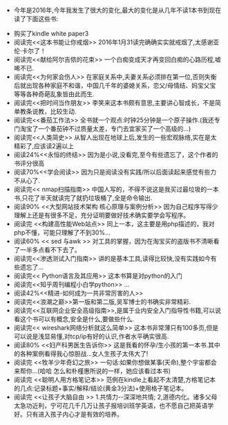 + 今年是2016年,今年我发生了很大的变化,最大的变化是从几年不读1本书到现在读了下面这些书:
- 购买了kindle white paper3 
- 阅读完<<这本书能让你戒烟>>  2016年1月31读完确确实实就戒烟了,太感谢亚伦·卡尔了！
- 阅读完<<献给阿尔吉侬的花束>>  一个白痴变成天才再变回白痴的心路历程,嘘唏不已.
- 阅读完<<为何家会伤人>>  在家庭关系中,夫妻关系必须排在第一位,否则失衡后就出现各种家庭不和谐，中国几千年的婆媳关系，恋父/母情结、妈宝父宝等等各种奇葩乱象皆由此而生.
- 阅读完<<把时间当作朋友>> 李笑来这本书颇有意思,主要讲心智成长，不是简单教条说教，比较生动.
- 阅读完<<番茄工作法>> 全书就一个观点:时钟25分钟是一个原子操作.(我还专门淘宝了一个番茄钟不过质量太差，专门去宜家买了一个高级的...)
- 阅读完<<人类简史>>  从智人出现在地球上后,发生的一些宏观脉络,实在是太精彩了,应该读2遍以上
- 阅读24%<<永恒的终结>> 因为是小说,没看完,至今有些遗忘了，这个作者的书评分很高
- 阅读70%<<学会阅读>> 因为只是阅读没有实践/所以后面读起来感觉有些力不从心了.
- 阅读完<< nmap扫描指南>> 中国人写的，不得不说这是我买过最垃圾的一本书,只花了半天就读完了就扔垃圾桶了,全是命令输出.
- 阅读90% <<大型网站技术架构 核心原理与案例分析>> 因为自己程序写得少理解上还是有很多不足，充分证明要做好技术确实要学会写程序。
- 阅读完 <<构建高性能Web站点>> 同上一本，这主要是用php描述的，我对php不懂，可能只理解了不到30%...
- 阅读60% <<  sed 与awk >> 对工具的掌握，因为在淘宝买的盗版书不清晰看了一半多点看不下去了。
- 阅读完<<渗透测试入门指南>> 讲的是基本工具,读得比较快,没有实践如今有些遗忘了...
- 阅读完<< Python语言及其应用>> 这本书算是对python的入门
- 阅读完<<知乎周刊编程小白学python>> ...
- 阅读42%<<精进-如何成为一共非常厉害的人>>
- 阅读完<<浪潮之巅>>第一版和第二版,吴军博士的书确实非常精彩.
- 阅读完<<互联网企业安全高级指南>>,是属于业内安全入门指导性书籍,可以说看这个书可以有概念,安全是什么,要做些什么.
- 阅读完<< wireshark网络分析就这么简单>> 这本书非常薄只有100多页,但是可以说是浅显易懂,对tcp/ip有好的认识,作者水平确实很高.
- 阅读80% <<妇产科男医生告诉你>> 这是我看的怀孕/生小孩的第一本书.其中的各种案例看得我心惊胆战...女人生孩子太伟大了!
- 阅读完 <<牧羊少年奇幻之旅>>  一句话:如果你想做某事(天命),整个宇宙都会来帮你...(哈哈 怎么和朴槿惠所说的一样，她应该看过本书)
- 阅读完 <<聪明人用方格笔记本>> 范例在kindle上看起不太清楚,方格笔记本的几点:记录标题+事实/解释/结论(黄金3分法)+使用格子笔记本。
- 阅读完 <<让孩子大脑自由 >> 1.共情力--深深地共情;  2,道德内化。诸多父母太急功近利，宁可花几千几万让孩子报培训班学英语，也不愿自己把英语学好。只有进入孩子内心才是有效的培养。
